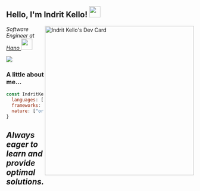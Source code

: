 <h2> Hello, I'm Indrit Kello! <img src="https://media.giphy.com/media/Y4VFF2hJTGjm6yp69i/giphy.gif" width="30"></h2>
<!--<img align='right' src="https://media.giphy.com/media/gIl90vrqMIjm3MO4Xi/giphy.gif" width="230"><a href="https://app.daily.dev/indritkello">-->
<img align='right' src="https://api.daily.dev/devcards/a6290764fe2141359bf90c251cc55d7e.png?r=k42" width="400" alt="Indrit Kello's Dev Card"/>
<p><em>Software Engineer at <a href="http://www.hano.no">Hano </a><img src="https://media.giphy.com/media/LPmCQHEnnO1VlYXTfl/source.gif" width="30">
</em></p>


<a href="https://www.linkedin.com/in/indrit-kello/" target="_blank"><img src="https://img.shields.io/badge/-indritkello-blue?style=flat-square&logo=Linkedin&logoColor=white&link=https://www.linkedin.com/in/indritkello/" ></a>


### A little about me...  
```javascript
const IndritKello = {
  languages: [ "C#", "VB", "SQL", "Javascript", "R", "C++", "Java" ],
  frameworks: [ ".NET", "AngularJs", "VueJs", "ReactNative" ],  
  nature: ["organized", "curious", "technology enthusiast"]  
}
```
<em><b>Always eager to learn and provide optimal solutions.</b></em>
---
